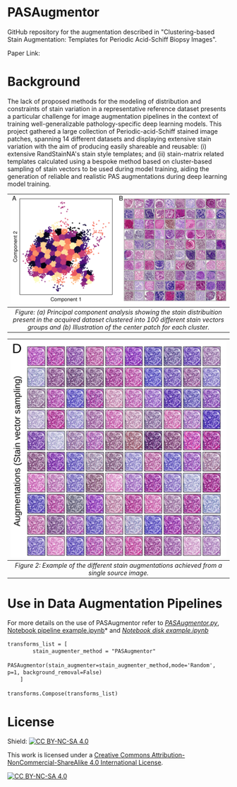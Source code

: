 # PASAugmentor
GitHub repository for the augmentation described in "Clustering-based Stain Augmentation: Templates for Periodic Acid-Schiff Biopsy Images".

Paper Link:

# Background
The lack of proposed methods for the modeling of distribution and constraints of stain variation in a representative reference
dataset presents a particular challenge for image augmentation pipelines in the context of training well-generalizable pathology-specific deep learning models. This project gathered a large collection of Periodic-acid-Schiff stained image patches, spanning 14 different datasets and displaying extensive stain variation with the aim of producing easily shareable and reusable: (i) extensive RandStainNA's stain style templates; and (ii) stain-matrix related templates calculated using a bespoke method based on cluster-based sampling of stain vectors to be used during model training, aiding the generation of reliable and realistic PAS augmentations during deep learning model training.

| ![Figure 1: (a) Principal component analysis showing the stain distribuition present in the acquired dataset clustered into 100 different stain vectors groups and (b)  Illustration of the center patch for each cluster.](https://github.com/patologiivest/PASAugmentor/blob/main/Images/src/Fig2.png?raw=true) |
|:--:| 
| *Figure: (a) Principal component analysis showing the stain distribuition present in the acquired dataset clustered into 100 different stain vectors groups and (b)  Illustration of the center patch for each cluster.* |

| ![Figure 2: Example of the different stain augmentations achieved from a single source image.](https://github.com/patologiivest/PASAugmentor/blob/main/Images/src/AugmentedImages.png?raw=true) |
|:--:| 
| *Figure 2: Example of the different stain augmentations achieved from a single source image.*|


# Use in Data Augmentation Pipelines
For more details on the use of PASAugmentor refer to *[PASAugmentor.py](PASAugmentor.py)*, [Notebook pipeline example.ipynb](https://github.com/patologiivest/PASAugmentor/blob/52c960333215578575f57c2c9e9264a470cec8ff/Examples/Notebook%20pipeline%20example.ipynb)* and *[Notebook disk example.ipynb](https://github.com/patologiivest/PASAugmentor/blob/52c960333215578575f57c2c9e9264a470cec8ff/Examples/Notebook%20disk%20example.ipynb)*

```
transforms_list = [
        stain_augmenter_method = "PASAugmentor"
        PASAugmentor(stain_augmenter=stain_augmenter_method,mode='Random', p=1, background_removal=False)
    ]
    
transforms.Compose(transforms_list)
```

# License
Shield: [![CC BY-NC-SA 4.0][cc-by-nc-sa-shield]][cc-by-nc-sa]

This work is licensed under a
[Creative Commons Attribution-NonCommercial-ShareAlike 4.0 International License][cc-by-nc-sa].

[![CC BY-NC-SA 4.0][cc-by-nc-sa-image]][cc-by-nc-sa]

[cc-by-nc-sa]: http://creativecommons.org/licenses/by-nc-sa/4.0/
[cc-by-nc-sa-image]: https://licensebuttons.net/l/by-nc-sa/4.0/88x31.png
[cc-by-nc-sa-shield]: https://img.shields.io/badge/License-CC%20BY--NC--SA%204.0-lightgrey.svg

